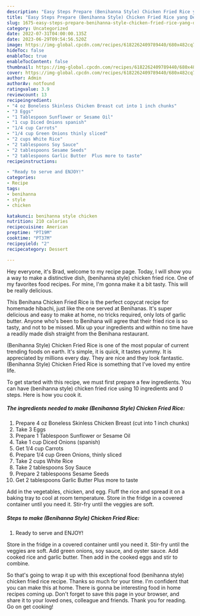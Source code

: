 ```yaml
---
description: "Easy Steps Prepare (Benihanna Style) Chicken Fried Rice yang Delicious"
title: "Easy Steps Prepare (Benihanna Style) Chicken Fried Rice yang Delicious"
slug: 1675-easy-steps-prepare-benihanna-style-chicken-fried-rice-yang-delicious
category: Uncategorized
date: 2022-07-31T04:00:00.135Z
date: 2023-06-29T09:54:56.520Z
image: https://img-global.cpcdn.com/recipes/6182262409789440/680x482cq70/benihanna-style-chicken-fried-rice-recipe-main-photo.jpg
hideToc: false
enableToc: true
enableTocContent: false
thumbnail: https://img-global.cpcdn.com/recipes/6182262409789440/680x482cq70/benihanna-style-chicken-fried-rice-recipe-main-photo.jpg
cover: https://img-global.cpcdn.com/recipes/6182262409789440/680x482cq70/benihanna-style-chicken-fried-rice-recipe-main-photo.jpg
author: Admin
authorAv: notfound
ratingvalue: 3.9
reviewcount: 13
recipeingredient:
- "4 oz Boneless Skinless Chicken Breast cut into 1 inch chunks"
- "3 Eggs"
- "1 Tablespoon Sunflower or Sesame Oil"
- "1 cup Diced Onions spanish"
- "1/4 cup Carrots"
- "1/4 cup Green Onions thinly sliced"
- "2 cups White Rice"
- "2 tablespoons Soy Sauce"
- "2 tablespoons Sesame Seeds"
- "2 tablespoons Garlic Butter  Plus more to taste"
recipeinstructions:

- "Ready to serve and ENJOY!"
categories:
- Recipe
tags:
- benihanna
- style
- chicken

katakunci: benihanna style chicken 
nutrition: 210 calories
recipecuisine: American
preptime: "PT19M"
cooktime: "PT37M"
recipeyield: "2"
recipecategory: Dessert

---
```



Hey everyone, it's Brad, welcome to my recipe page. Today, I will show you a way to make a distinctive dish, (benihanna style) chicken fried rice. One of my favorites food recipes. For mine, I'm gonna make it a bit tasty. This will be really delicious.

This Benihana Chicken Fried Rice is the perfect copycat recipe for homemade hibachi, just like the one served at Benihanas. It&#39;s super delicious and easy to make at home, no tricks required, only lots of garlic butter. Anyone who&#39;s been to Benihana will agree that their fried rice is so tasty, and not to be missed. Mix up your ingredients and within no time have a readily made dish straight from the Benihana restaurant.

(Benihanna Style) Chicken Fried Rice is one of the most popular of current trending foods on earth. It's simple, it is quick, it tastes yummy. It is appreciated by millions every day. They are nice and they look fantastic. (Benihanna Style) Chicken Fried Rice is something that I've loved my entire life.


To get started with this recipe, we must first prepare a few ingredients. You can have (benihanna style) chicken fried rice using 10 ingredients and 0 steps. Here is how you cook it.

<!--inarticleads1-->

##### The ingredients needed to make (Benihanna Style) Chicken Fried Rice:

1. Prepare 4 oz Boneless Skinless Chicken Breast (cut into 1 inch chunks)
1. Take 3 Eggs
1. Prepare 1 Tablespoon Sunflower or Sesame Oil
1. Take 1 cup Diced Onions (spanish)
1. Get 1/4 cup Carrots
1. Prepare 1/4 cup Green Onions, thinly sliced
1. Take 2 cups White Rice
1. Take 2 tablespoons Soy Sauce
1. Prepare 2 tablespoons Sesame Seeds
1. Get 2 tablespoons Garlic Butter  Plus more to taste


Add in the vegetables, chicken, and egg. Fluff the rice and spread it on a baking tray to cool at room temperature. Store in the fridge in a covered container until you need it. Stir-fry until the veggies are soft. 

<!--inarticleads2-->

##### Steps to make (Benihanna Style) Chicken Fried Rice:


1. Ready to serve and ENJOY!

Store in the fridge in a covered container until you need it. Stir-fry until the veggies are soft. Add green onions, soy sauce, and oyster sauce. Add cooked rice and garlic butter. Then add in the cooked eggs and stir to combine. 

So that's going to wrap it up with this exceptional food (benihanna style) chicken fried rice recipe. Thanks so much for your time. I'm confident that you can make this at home. There is gonna be interesting food in home recipes coming up. Don't forget to save this page in your browser, and share it to your loved ones, colleague and friends. Thank you for reading. Go on get cooking!
